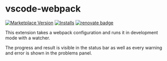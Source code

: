 # vscode-webpack

[![Marketplace Version](https://vsmarketplacebadge.apphb.com/version/knisterpeter.vscode-webpack.svg)](https://marketplace.visualstudio.com/items?itemName=KnisterPeter.vscode-webpack)
[![Installs](https://vsmarketplacebadge.apphb.com/installs/knisterpeter.vscode-webpack.svg)](https://marketplace.visualstudio.com/items?itemName=KnisterPeter.vscode-webpack^)
[![renovate badge](https://img.shields.io/badge/renovate-enabled-brightgreen.svg)](https://renovateapp.com/)

This extension takes a webpack configuration and runs it in development mode with a watcher.

The progress and result is visible in the status bar as well as every warning and error is shown
in the problems panel.
